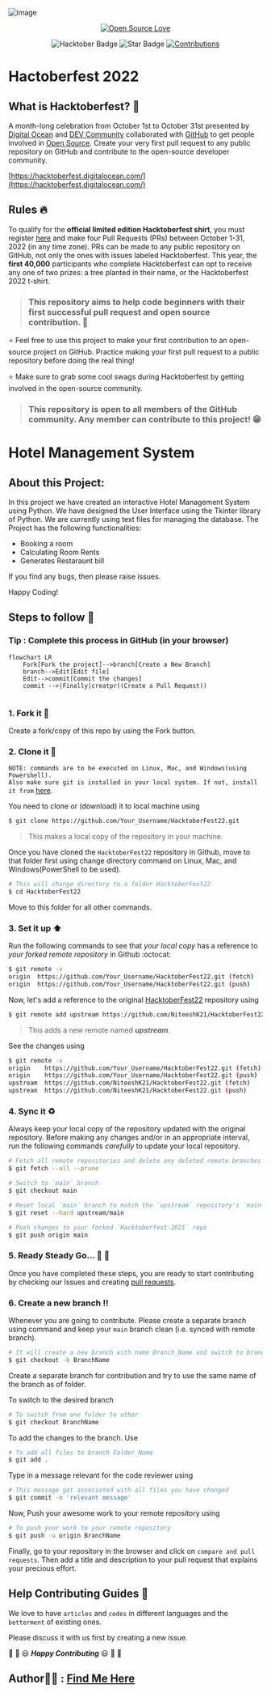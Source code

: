 ![image](https://user-images.githubusercontent.com/70385488/192114009-0830321a-d227-4a4d-8411-6c03b54d7ce6.png)

<div align="center">

[![Open Source Love](https://firstcontributions.github.io/open-source-badges/badges/open-source-v1/open-source.svg)](https://github.com/kishanrajput23/Hacktoberfest-2022)

<img src="https://img.shields.io/badge/HacktoberFest-2022-blueviolet" alt="Hacktober Badge"/>
<img src="https://img.shields.io/static/v1?label=%E2%AD%90&message=If%20Useful&style=style=flat&color=BC4E99" alt="Star Badge"/>
<a href="https://github.com/kishanrajput23" ><img src="https://img.shields.io/badge/Contributions-welcome-green.svg?style=flat&logo=github" alt="Contributions" /></a>

</div>

#  Hactoberfest 2022 

## What is Hacktoberfest? :thinking:
A month-long celebration from October 1st to October 31st presented by [Digital Ocean](https://hacktoberfest.digitalocean.com/) and [DEV Community](https://dev.to/) collaborated with [GitHub](https://github.com/blog/2433-celebrate-open-source-this-october-with-hacktoberfest) to get people involved in [Open Source](https://github.com/open-source). Create your very first pull request to any public repository on GitHub and contribute to the open-source developer community.

[https://hacktoberfest.digitalocean.com/](https://hacktoberfest.digitalocean.com/)

## Rules :fire:
To qualify for the __official limited edition Hacktoberfest shirt__, you must register [here](https://hacktoberfest.digitalocean.com/) and make four Pull Requests (PRs) between October 1-31, 2022 (in any time zone). PRs can be made to any public repository on GitHub, not only the ones with issues labeled Hacktoberfest. This year, the __first 40,000__ participants who complete Hacktoberfest can opt to receive any one of two prizes: a tree planted in their name, or the Hacktoberfest 2022 t-shirt.

> ### This repository aims to help code beginners with their first successful pull request and open source contribution. :partying_face:

:star: Feel free to use this project to make your first contribution to an open-source project on GitHub. Practice making your first pull request to a public repository before doing the real thing!

:star: Make sure to grab some cool swags during Hacktoberfest by getting involved in the open-source community.

> ### This repository is open to all members of the GitHub community. Any member can contribute to this project! :grin:<br>

# Hotel Management System

## About this Project:
In this project we have created an interactive Hotel Management System using Python. We have designed the User Interface using the Tkinter library of Python. We are currently using text files for managing the database. 
The Project has the following functionalities:
- Booking a room
- Calculating Room Rents
- Generates Restaraunt bill

If you find any bugs, then please raise issues.

Happy Coding!

## Steps to follow :scroll:

### Tip : Complete this process in GitHub (in your browser)

```mermaid
flowchart LR
    Fork[Fork the project]-->branch[Create a New Branch]
    branch-->Edit[Edit file]
    Edit-->commit[Commit the changes]
    commit -->|Finally|creatpr((Create a Pull Request))
    
 ```

### 1. Fork it :fork_and_knife:

Create a fork/copy of this repo by using the Fork button.


### 2. Clone it :busts_in_silhouette:

`NOTE: commands are to be executed on Linux, Mac, and Windows(using Powershell).`<br>
`Also make sure git is installed in your local system. If not, install it from`  [here](https://git-scm.com/downloads).

You need to clone or (download) it to local machine using

```sh
$ git clone https://github.com/Your_Username/HacktoberFest22.git
```

> This makes a local copy of the repository in your machine.

Once you have cloned the `HacktoberFest22` repository in Github, move to that folder first using change directory command on Linux, Mac, and Windows(PowerShell to be used).

```sh
# This will change directory to a folder HacktoberFest22
$ cd HacktoberFest22
```

Move to this folder for all other commands.

### 3. Set it up :arrow_up:

Run the following commands to see that *your local copy* has a reference to *your forked remote repository* in Github :octocat:

```sh
$ git remote -v
origin  https://github.com/Your_Username/HacktoberFest22.git (fetch)
origin  https://github.com/Your_Username/HacktoberFest22.git (push)
```

Now, let's add a reference to the original [HacktoberFest22](https://github.com/NiteeshK21/HacktoberFest22/) repository using

```sh
$ git remote add upstream https://github.com/NiteeshK21/HacktoberFest22.git
```

> This adds a new remote named ***upstream***.

See the changes using

```sh
$ git remote -v
origin    https://github.com/Your_Username/HacktoberFest22.git (fetch)
origin    https://github.com/Your_Username/HacktoberFest22.git (push)
upstream  https://github.com/NiteeshK21/HacktoberFest22.git (fetch)
upstream  https://github.com/NiteeshK21/HacktoberFest22.git (push)
```


### 4. Sync it :recycle:

Always keep your local copy of the repository updated with the original repository.
Before making any changes and/or in an appropriate interval, run the following commands *carefully* to update your local repository.

```sh
# Fetch all remote repositories and delete any deleted remote branches
$ git fetch --all --prune

# Switch to `main` branch
$ git checkout main

# Reset local `main` branch to match the `upstream` repository's `main` branch
$ git reset --hard upstream/main

# Push changes to your forked `Hacktoberfest-2021` repo
$ git push origin main
```

### 5. Ready Steady Go... :turtle: :rabbit2:

Once you have completed these steps, you are ready to start contributing by checking our Issues and creating [pull requests](https://github.com/NiteeshK21/HacktoberFest22/pulls).

### 6. Create a new branch :bangbang:

Whenever you are going to contribute. Please create a separate branch using command and keep your `main` branch clean (i.e. synced with remote branch).

```sh
# It will create a new branch with name Branch_Name and switch to branch Folder_Name
$ git checkout -b BranchName
```

Create a separate branch for contribution and try to use the same name of the branch as of folder.

To switch to the desired branch

```sh
# To switch from one folder to other
$ git checkout BranchName
```

To add the changes to the branch. Use

```sh
# To add all files to branch Folder_Name
$ git add .
```

Type in a message relevant for the code reviewer using

```sh
# This message get associated with all files you have changed
$ git commit -m 'relevant message'
```

Now, Push your awesome work to your remote repository using

```sh
# To push your work to your remote repository
$ git push -u origin BranchName
```

Finally, go to your repository in the browser and click on `compare and pull requests`.
Then add a title and description to your pull request that explains your precious effort.


## Help Contributing Guides :crown:

We love to have `articles` and `codes` in different languages and the `betterment` of existing ones.

Please discuss it with us first by creating a new issue.

:tada: :confetti_ball: :smiley: _**Happy Contributing**_ :smiley: :confetti_ball: :tada:

## Author🙍‍♂️ : [Find Me Here](https://github.com/just-injoey)
